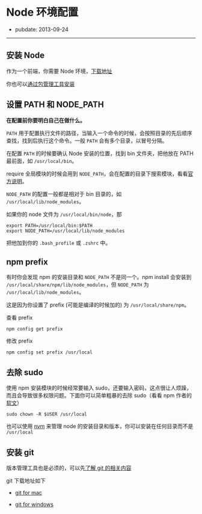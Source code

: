 # Node 环境配置

- pubdate: 2013-09-24

---

## 安装 Node

作为一个前端，你需要 Node 环境，[下载地址](http://nodejs.org/download/)

你也可以[通过包管理工具安装](https://github.com/joyent/node/wiki/Installing-Node.js-via-package-manager)

## 设置 PATH 和 NODE_PATH

**在配置前你要明白自己在做什么。**

`PATH` 用于配置执行文件的路径，当输入一个命令的时候，会按照目录的先后顺序查找，找到后执行这个命令。一般 `PATH` 会有多个目录，以冒号分隔。

在配置 `PATH` 的时候要确认 Node 安装的位置，找到 bin 文件夹，把他放在 PATH 最前面，如 `/usr/local/bin`。

require 全局模块的时候会用到 `NODE_PATH`，会在配置的目录下搜索模块，看看[官方说明](http://nodejs.org/api/modules.html#modules_loading_from_the_global_folders)。

`NODE_PATH` 的配置一般都是相对于 bin 目录的，如 `/usr/local/lib/node_modules`。

如果你的 node 文件为 `/usr/local/bin/node`，那

```
export PATH=/usr/local/bin:$PATH
export NODE_PATH=/usr/local/lib/node_modules
```

把他加到你的 `.bash_profile` 或 `.zshrc` 中。

## npm prefix

有时你会发现 npm 的安装目录和 `NODE_PATH` 不是同一个。npm install 会安装到 `/usr/local/share/npm/lib/node_modules`，但 `NODE_PATH` 为 `/usr/local/lib/node_modules`。

这是因为你设置了 prefix (可能是编译的时候加的) 为 `/usr/local/share/npm`。

查看 prefix

```
npm config get prefix
```

修改 prefix

```
npm config set prefix /usr/local
```

## 去除 sudo

使用 npm 安装模块的时候经常要输入 sudo，还要输入密码，这点很让人烦躁，而且会导致很多权限问题。下面你可以简单粗暴的去除 sudo（看看 npm 作者的[软文](http://howtonode.org/introduction-to-npm)）

```
sudo chown -R $USER /usr/local
```

也可以使用 [nvm](https://github.com/creationix/nvm/) 来管理 node 的安装目录和版本，你可以安装在任何目录而不是 `/usr/local`

## 安装 git

版本管理工具也是必须的，可以先[了解 git 的相关内容](http://rogerdudler.github.com/git-guide/index.zh.html)

git 下载地址如下

 -  [git for mac](https://code.google.com/p/git-osx-installer/downloads/list?can=3&q=&sort=-uploaded&colspec=Filename+Summary+Uploaded+Size+DownloadCount)

 -  [git for windows ](https://code.google.com/p/msysgit/downloads/list?q=full+installer+official+git)
